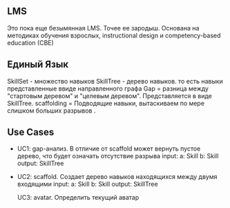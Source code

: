 ## LMS
Это пока еще безымянная LMS. Точее ее зародыш. 
Основана на методиках обучения взрослых, instructional design и competency-based education (CBE)

## Единый Язык
SkillSet - множество навыков
SkillTree - дерево навыков. то есть навыки представленные ввиде направленного графа
Gap = разница между "стартовым деревом" и "целевым деревом". Представляется в виде SkillTree.
scaffolding = Подводящие навыки, вытаскиваем по мере слишком больших разрывов .

## Use Cases
- UC1: gap-анализ. В отличие от scaffold может вернуть пустое дерево, что будет означать отсутствие разрыва
    input: 
      a: Skill
      b: Skill
    output: SkillTree
- UC2: scaffold. Создает дерево навыков находящихся между двумя входящими
    input: 
      a: Skill
      b: Skill
    output: SkillTree
    
  UC3: avatar. Определить текущий аватар
    
